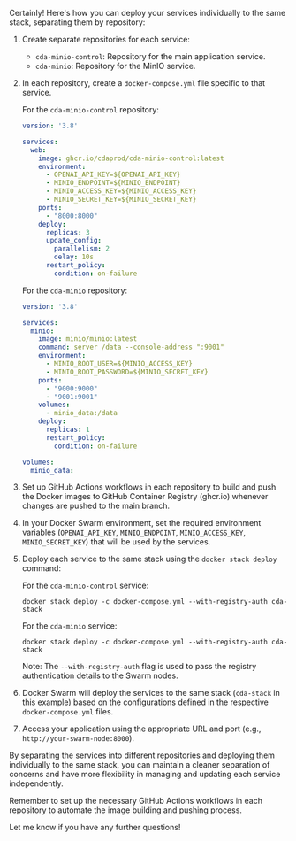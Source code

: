 Certainly! Here's how you can deploy your services individually to the same stack, separating them by repository:

1. Create separate repositories for each service:
   - `cda-minio-control`: Repository for the main application service.
   - `cda-minio`: Repository for the MinIO service.

2. In each repository, create a `docker-compose.yml` file specific to that service.

   For the `cda-minio-control` repository:
   ```yaml
   version: '3.8'

   services:
     web:
       image: ghcr.io/cdaprod/cda-minio-control:latest
       environment:
         - OPENAI_API_KEY=${OPENAI_API_KEY}
         - MINIO_ENDPOINT=${MINIO_ENDPOINT}
         - MINIO_ACCESS_KEY=${MINIO_ACCESS_KEY}
         - MINIO_SECRET_KEY=${MINIO_SECRET_KEY}
       ports:
         - "8000:8000"
       deploy:
         replicas: 3
         update_config:
           parallelism: 2
           delay: 10s
         restart_policy:
           condition: on-failure
   ```

   For the `cda-minio` repository:
   ```yaml
   version: '3.8'

   services:
     minio:
       image: minio/minio:latest
       command: server /data --console-address ":9001"
       environment:
         - MINIO_ROOT_USER=${MINIO_ACCESS_KEY}
         - MINIO_ROOT_PASSWORD=${MINIO_SECRET_KEY}
       ports:
         - "9000:9000"
         - "9001:9001"
       volumes:
         - minio_data:/data
       deploy:
         replicas: 1
         restart_policy:
           condition: on-failure

   volumes:
     minio_data:
   ```

3. Set up GitHub Actions workflows in each repository to build and push the Docker images to GitHub Container Registry (ghcr.io) whenever changes are pushed to the main branch.

4. In your Docker Swarm environment, set the required environment variables (`OPENAI_API_KEY`, `MINIO_ENDPOINT`, `MINIO_ACCESS_KEY`, `MINIO_SECRET_KEY`) that will be used by the services.

5. Deploy each service to the same stack using the `docker stack deploy` command:

   For the `cda-minio-control` service:
   ```
   docker stack deploy -c docker-compose.yml --with-registry-auth cda-stack
   ```

   For the `cda-minio` service:
   ```
   docker stack deploy -c docker-compose.yml --with-registry-auth cda-stack
   ```

   Note: The `--with-registry-auth` flag is used to pass the registry authentication details to the Swarm nodes.

6. Docker Swarm will deploy the services to the same stack (`cda-stack` in this example) based on the configurations defined in the respective `docker-compose.yml` files.

7. Access your application using the appropriate URL and port (e.g., `http://your-swarm-node:8000`).

By separating the services into different repositories and deploying them individually to the same stack, you can maintain a cleaner separation of concerns and have more flexibility in managing and updating each service independently.

Remember to set up the necessary GitHub Actions workflows in each repository to automate the image building and pushing process.

Let me know if you have any further questions!